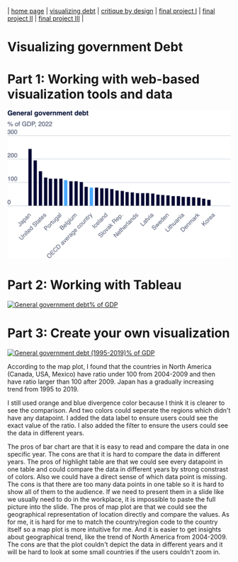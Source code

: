 | [home page](https://wendy-ma.github.io/portfolio/) | [visualizing debt](https://wendy-ma.github.io/portfolio/government-debt/visualizing-government-debt.html) | [critique by design](https://wendy-ma.github.io/portfolio/books-price/critique-by-design.html) | [final project I](https://wendy-ma.github.io/portfolio/part1/final_project_WendyMa.html) | [final project II](https://wendy-ma.github.io/portfolio/part2/final_project2_WendyMa.html) | [final project III](https://wendy-ma.github.io/portfolio/part3/final_project3_WendyMa.html) |

# Visualizing government Debt
# Part 1: Working with web-based visualization tools and data
![government-debt-bar-chart](government-debt.png)


# Part 2: Working with Tableau

<div class="tableauPlaceholder" id="viz1730689770739" style="position: relative;">
    <noscript>
        <a href="#">
            <img alt="General government debt% of GDP" src="https://public.tableau.com/static/images/go/government-debt/government-debt/1_rss.png" style="border: none;" />
        </a>
    </noscript>
    <object class="tableauViz" style="display: none;">
        <param name="host_url" value="https%3A%2F%2Fpublic.tableau.com%2F" />
        <param name="embed_code_version" value="3" />
        <param name="site_root" value="" />
        <param name="name" value="government-debt/government-debt" />
        <param name="tabs" value="no" />
        <param name="toolbar" value="yes" />
        <param name="static_image" value="https://public.tableau.com/static/images/go/government-debt/government-debt/1.png" />
        <param name="animate_transition" value="yes" />
        <param name="display_static_image" value="yes" />
        <param name="display_spinner" value="yes" />
        <param name="display_overlay" value="yes" />
        <param name="display_count" value="yes" />
        <param name="language" value="en-US" />
    </object>
</div>

<script type="text/javascript">
    var divElement = document.getElementById("viz1730689770739");
    var vizElement = divElement.getElementsByTagName("object")[0];
    vizElement.style.width = "100%";
    vizElement.style.height = (divElement.offsetWidth * 0.75) + "px";
    var scriptElement = document.createElement("script");
    scriptElement.src = "https://public.tableau.com/javascripts/api/viz_v1.js";
    vizElement.parentNode.insertBefore(scriptElement, vizElement);
</script>


# Part 3: Create your own visualization

<div class='tableauPlaceholder' id='viz1730760846956' style='position: relative'>
    <noscript>
        <a href='#'>
            <img alt='General government debt (1995-2019)% of GDP ' src='https://public.tableau.com/static/images/M7/M7Y64XG9C/1_rss.png' style='border: none' />
        </a>
    </noscript>
    <object class='tableauViz' style='display:none;'>
        <param name='host_url' value='https%3A%2F%2Fpublic.tableau.com%2F' />
        <param name='embed_code_version' value='3' />
        <param name='path' value='shared/M7Y64XG9C' />
        <param name='toolbar' value='yes' />
        <param name='static_image' value='https://public.tableau.com/static/images/M7/M7Y64XG9C/1.png' />
        <param name='animate_transition' value='yes' />
        <param name='display_static_image' value='yes' />
        <param name='display_spinner' value='yes' />
        <param name='display_overlay' value='yes' />
        <param name='display_count' value='yes' />
        <param name='language' value='en-US' />
        <param name='filter' value='publish=yes' />
    </object>
</div>
<script type='text/javascript'>
    var divElement = document.getElementById('viz1730760846956');
    var vizElement = divElement.getElementsByTagName('object')[0];
    vizElement.style.width = '100%';
    vizElement.style.height = (divElement.offsetWidth * 0.75) + 'px';
    var scriptElement = document.createElement('script');
    scriptElement.src = 'https://public.tableau.com/javascripts/api/viz_v1.js';
    vizElement.parentNode.insertBefore(scriptElement, vizElement);
</script>

According to the map plot, I found that the countries in North America (Canada, USA, Mexico) have ratio under 100 from 2004-2009 and then have ratio larger than 100 after 2009. Japan has a gradually increasing trend from 1995 to 2019.

I still used orange and blue divergence color because I think it is clearer to see the comparison. And two colors could seperate the regions which didn't have any datapoint. I added the data label to ensure users could see the exact value of the ratio. I also added the filter to ensure the users could see the data in different years.

The pros of bar chart are that it is easy to read and compare the data in one specific year. The cons are that it is hard to compare the data in different years.
The pros of highlight table are that we could see every datapoint in one table and could compare the data in different years by strong constrast of colors. Also we could have a direct sense of which data point is missing. The cons is that there are too many data points in one table so it is hard to show all of them to the audience. If we need to present them in a slide like we usually need to do in the workplace, it is impossible to paste the full picture into the slide.
The pros of map plot are that we could see the geographical representation of location directly and compare the values. As for me, it is hard for me to match the country/region code to the country itself so a map plot is more intuitive for me. And it is easier to get insights about geographical trend, like the trend of North America from 2004-2009. The cons are that the plot couldn't depict the data in different years and it will be hard to look at some small countries if the users couldn't zoom in.
